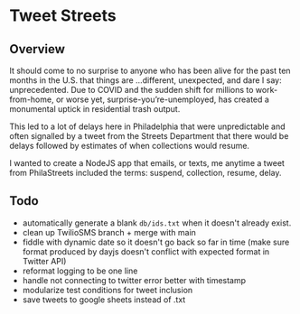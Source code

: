 # Tweet Streets

## Overview

It should come to no surprise to anyone who has been alive for the past ten months in the U.S. that things are …different, unexpected, and dare I say: unprecedented. Due to COVID and the sudden shift for millions to work-from-home, or worse yet, surprise-you’re-unemployed, has created a monumental uptick in residential trash output. 

This led to a lot of delays here in Philadelphia that were unpredictable and often signalled by a tweet from the Streets Department that there would be delays followed by estimates of when collections would resume.

I wanted to create a NodeJS app that emails, or texts, me anytime a tweet from PhilaStreets included the terms: suspend, collection, resume, delay.

## Todo

- automatically generate a blank ```db/ids.txt``` when it doesn't already exist.
- clean up TwilioSMS branch + merge with main
- fiddle with dynamic date so it doesn't go back so far in time (make sure format produced by dayjs doesn't conflict with expected format in Twitter API)
- reformat logging to be one line
- handle not connecting to twitter error better with timestamp
- modularize test conditions for tweet inclusion
- save tweets to google sheets instead of .txt
